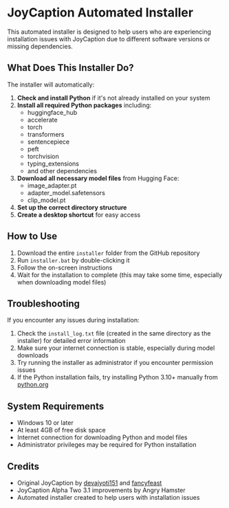 # JoyCaption Automated Installer

This automated installer is designed to help users who are experiencing installation issues with JoyCaption due to different software versions or missing dependencies.

## What Does This Installer Do?

The installer will automatically:

1. **Check and install Python** if it's not already installed on your system
2. **Install all required Python packages** including:
   - huggingface_hub
   - accelerate
   - torch
   - transformers
   - sentencepiece
   - peft
   - torchvision
   - typing_extensions
   - and other dependencies
3. **Download all necessary model files** from Hugging Face:
   - image_adapter.pt
   - adapter_model.safetensors
   - clip_model.pt
4. **Set up the correct directory structure**
5. **Create a desktop shortcut** for easy access

## How to Use

1. Download the entire `installer` folder from the GitHub repository
2. Run `installer.bat` by double-clicking it
3. Follow the on-screen instructions
4. Wait for the installation to complete (this may take some time, especially when downloading model files)

## Troubleshooting

If you encounter any issues during installation:

1. Check the `install_log.txt` file (created in the same directory as the installer) for detailed error information
2. Make sure your internet connection is stable, especially during model downloads
3. Try running the installer as administrator if you encounter permission issues
4. If the Python installation fails, try installing Python 3.10+ manually from [python.org](https://www.python.org/downloads/)

## System Requirements

- Windows 10 or later
- At least 4GB of free disk space
- Internet connection for downloading Python and model files
- Administrator privileges may be required for Python installation

## Credits

- Original JoyCaption by [devajyoti151](https://civitai.com/user/devajyoti151) and [fancyfeast](https://huggingface.co/fancyfeast)
- JoyCaption Alpha Two 3.1 improvements by Angry Hamster
- Automated installer created to help users with installation issues
